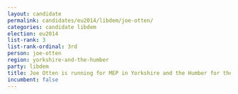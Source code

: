 ```yaml
---
layout: candidate
permalink: candidates/eu2014/libdem/joe-otten/
categories: candidate libdem
election: eu2014
list-rank: 3
list-rank-ordinal: 3rd
person: joe-otten
region: yorkshire-and-the-humber
party: libdem
title: Joe Otten is running for MEP in Yorkshire and the Humber for the Liberal Democrats
incumbent: false
---
```

